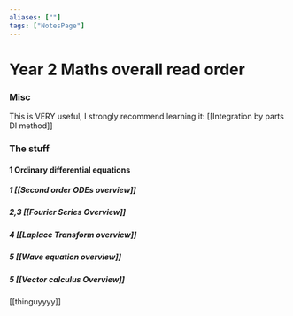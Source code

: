 ```yaml
---
aliases: [""]
tags: ["NotesPage"]
---
```


# Year 2 Maths overall read order

### Misc

This is VERY useful, I strongly recommend learning it: [[Integration by parts DI method]]

### The stuff

#### 1 Ordinary differential equations
##### 1 [[Second order ODEs overview]]
##### 2,3 [[Fourier Series Overview]]
##### 4 [[Laplace Transform overview]]
##### 5 [[Wave equation overview]]
##### 5 [[Vector calculus Overview]]


[[thinguyyyy]]
